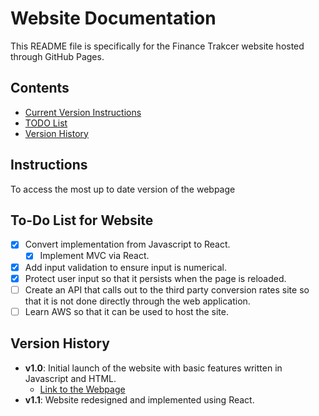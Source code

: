 # Website Documentation

This README file is specifically for the Finance Trakcer website hosted through GitHub Pages.

## Contents
- [Current Version Instructions](#Instructions)
- [TODO List](#To-Do-List-for-Website)
- [Version History](#Version-History)

## Instructions
To access the most up to date version of the webpage

## To-Do List for Website

- [x] Convert implementation from Javascript to React.
  - [x] Implement MVC via React.
- [x] Add input validation to ensure input is numerical.
- [x] Protect user input so that it persists when the page is reloaded.
- [ ] Create an API that calls out to the third party conversion rates site so that it is not done directly through the web application.
- [ ] Learn AWS so that it can be used to host the site.

## Version History

- **v1.0**: Initial launch of the website with basic features written in Javascript and HTML.
  - [Link to the Webpage](https://cecoulombe.github.io/FinanceTracker/tracker_HTML)
- **v1.1**: Website redesigned and implemented using React.
